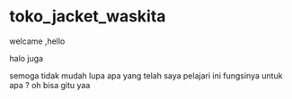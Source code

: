 # toko_jacket_waskita
welcame ,hello

halo juga

semoga tidak mudah lupa apa yang telah saya pelajari
ini fungsinya untuk apa ?
oh bisa gitu yaa
